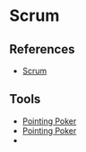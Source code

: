 # Scrum

## References

- [Scrum](https://desenvolvimentoagil.com.br/scrum/)

## Tools

- [Pointing Poker](https://pointingpoker.com/)
- [Pointing Poker](http://pointing.poker/)
- [](https://scrumpoker.online/)
